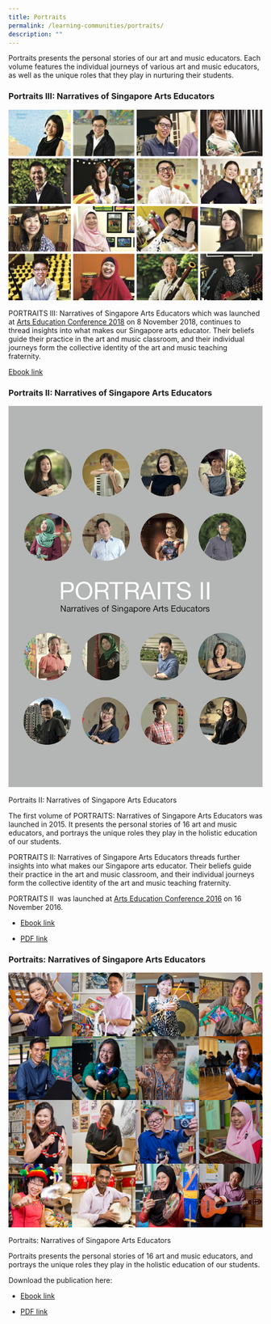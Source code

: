 ```yaml
---
title: Portraits
permalink: /learning-communities/portraits/
description: ""
---
```


Portraits presents the personal stories of our art and music educators. Each volume features the individual journeys of various art and music educators, as well as the unique roles that they play in nurturing their students.


### Portraits III: Narratives of Singapore Arts Educators

![4.5 Portraits 3](/images/45portraits3.jpg)

PORTRAITS III: Narratives of Singapore Arts Educators which was launched at [Arts Education Conference 2018](https://www.aec2018.sg/) on 8 November 2018, continues to thread insights into what makes our Singapore arts educator. Their beliefs guide their practice in the art and music classroom, and their individual journeys form the collective identity of the art and music teaching fraternity. 

[Ebook link](https://view.joomag.com/portraits-iii-narratives-of-singapore-arts-educators/M0441194001554911987)

### Portraits II: Narratives of Singapore Arts Educators

![4.5 Portraits 2](/images/45portraits2.jpg)

Portraits II: Narratives of Singapore Arts Educators

The first volume of PORTRAITS: Narratives of Singapore Arts Educators was launched in 2015. It presents the personal stories of 16 art and music educators, and portrays the unique roles they play in the holistic education of our students. 

PORTRAITS II: Narratives of Singapore Arts Educators threads further insights into what makes our Singapore arts educator. Their beliefs guide their practice in the art and music classroom, and their individual journeys form the collective identity of the art and music teaching fraternity.   

PORTRAITS II  was launched at [Arts Education Conference 2016](https://www.star.moe.edu.sg/conferences/arts-education-conference-2016) on 16 November 2016. 

* [Ebook link](https://view.joomag.com/portraits-ii-narratives-of-singapore-arts-educators/M0328361001479782354)

* [PDF link](https://academyofsingaporeteachers.moe.edu.sg/docs/librariesprovider4/star-publications/portraits/portraits-ii-final_reduced-size.pdf?sfvrsn=4d134b84_2)

### Portraits: Narratives of Singapore Arts Educators

![4.5 Portraits 1](/images/45portraits1.jpg)

Portraits: Narratives of Singapore Arts Educators

Portraits presents the personal stories of 16 art and music educators, and portrays the unique roles they play in the holistic education of our students.   
  
Download the publication here:

* [Ebook link](https://view.joomag.com/portraits-narratives-of-singapore-arts-educators/M0873604001429237273)

* [PDF link](https://academyofsingaporeteachers.moe.edu.sg/docs/librariesprovider4/star-publications/portraits/portraits_online-version-(2015).pdf?sfvrsn=af6a83d8_2)
